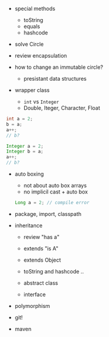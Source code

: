 
+ special methods 
   + toString
   + equals
   + hashcode 


+ solve Circle 
+ review encapsulation


+ how to change an immutable circle?
   + presistant data structures



+ wrapper class
  + `int` vs `Integer`
  + Double, Iteger, Character, Float
```java
int a = 2;
b = a;
a++;
// b?

Integer a = 2;
Integer b = a;
a++;
// b?
```
 + auto boxing 
   + not about auto box arrays
   + no implicil cast + auto box
   ```java
   Long a = 2; // compile error
   ```

+ package, import, classpath 

+ inheritance
   + review "has a"
   + extends "is A"
 
   + extends Object
   + toString and hashcode .. 

   + abstract class 
   + interface 

+ polymorphism 

+ git!
+ maven 
